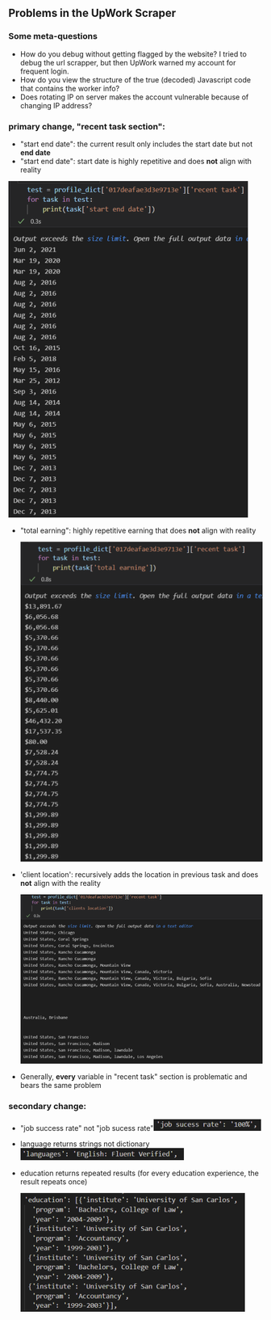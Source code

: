 ## Problems in the UpWork Scraper

### Some meta-questions

- How do you debug without getting flagged by the website? I tried to debug the url scrapper, but then UpWork warned my account for frequent login. 
- How do you view the structure of the true (decoded) Javascript code that contains the worker info?
- Does rotating IP on server makes the account vulnerable because of changing IP address? 

### primary change, "recent task section":

- "start end date": the current result only includes the start date but not **end date**
- "start end date": start date is highly repetitive and does **not** align with reality 

![start_end_date](figures\start_end_date.png)

- "total earning": highly repetitive earning that does **not** align with reality

  ![total_earning](figures\total_earning.png)

- 'client location': recursively adds the location in previous task and does **not** align with the reality

  ![client_loc](figures\client_loc.png)

- Generally, **every** variable in "recent task" section is problematic and bears the same problem

### secondary change:

- "job success rate" not "job sucess rate"![job_success_rate](figures\job_success_rate.png)

- language returns strings not dictionary![languange](figures\languange.png)

- education returns repeated results (for every education experience, the result repeats once)

  ![education](figures\education.png)



